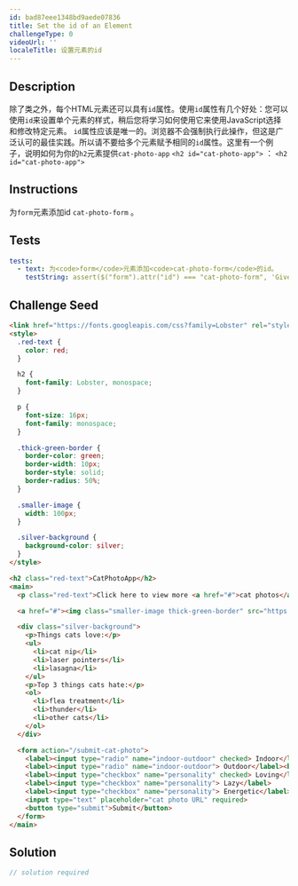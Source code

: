 ```yaml
---
id: bad87eee1348bd9aede07836
title: Set the id of an Element
challengeType: 0
videoUrl: ''
localeTitle: 设置元素的id
---
```


## Description
<section id="description">除了类之外，每个HTML元素还可以具有<code>id</code>属性。使用<code>id</code>属性有几个好处：您可以使用<code>id</code>来设置单个元素的样式，稍后您将学习如何使用它来使用JavaScript选择和修改特定元素。 <code>id</code>属性应该是唯一的。浏览器不会强制执行此操作，但这是广泛认可的最佳实践。所以请不要给多个元素赋予相同的<code>id</code>属性。这里有一个例子，说明如何为你的<code>h2</code>元素提供<code>cat-photo-app</code> <code>&lt;h2 id=&quot;cat-photo-app&quot;&gt;</code> ： <code>&lt;h2 id=&quot;cat-photo-app&quot;&gt;</code> </section>

## Instructions
<section id="instructions">为<code>form</code>元素添加id <code>cat-photo-form</code> 。 </section>

## Tests
<section id='tests'>

```yml
tests:
  - text: 为<code>form</code>元素添加<code>cat-photo-form</code>的id。
    testString: assert($("form").attr("id") === "cat-photo-form", 'Give your <code>form</code> element the id of <code>cat-photo-form</code>.');

```

</section>

## Challenge Seed
<section id='challengeSeed'>

<div id='html-seed'>

```html
<link href="https://fonts.googleapis.com/css?family=Lobster" rel="stylesheet" type="text/css">
<style>
  .red-text {
    color: red;
  }

  h2 {
    font-family: Lobster, monospace;
  }

  p {
    font-size: 16px;
    font-family: monospace;
  }

  .thick-green-border {
    border-color: green;
    border-width: 10px;
    border-style: solid;
    border-radius: 50%;
  }

  .smaller-image {
    width: 100px;
  }

  .silver-background {
    background-color: silver;
  }
</style>

<h2 class="red-text">CatPhotoApp</h2>
<main>
  <p class="red-text">Click here to view more <a href="#">cat photos</a>.</p>

  <a href="#"><img class="smaller-image thick-green-border" src="https://bit.ly/fcc-relaxing-cat" alt="A cute orange cat lying on its back."></a>

  <div class="silver-background">
    <p>Things cats love:</p>
    <ul>
      <li>cat nip</li>
      <li>laser pointers</li>
      <li>lasagna</li>
    </ul>
    <p>Top 3 things cats hate:</p>
    <ol>
      <li>flea treatment</li>
      <li>thunder</li>
      <li>other cats</li>
    </ol>
  </div>

  <form action="/submit-cat-photo">
    <label><input type="radio" name="indoor-outdoor" checked> Indoor</label>
    <label><input type="radio" name="indoor-outdoor"> Outdoor</label><br>
    <label><input type="checkbox" name="personality" checked> Loving</label>
    <label><input type="checkbox" name="personality"> Lazy</label>
    <label><input type="checkbox" name="personality"> Energetic</label><br>
    <input type="text" placeholder="cat photo URL" required>
    <button type="submit">Submit</button>
  </form>
</main>

```

</div>



</section>

## Solution
<section id='solution'>

```js
// solution required
```
</section>
